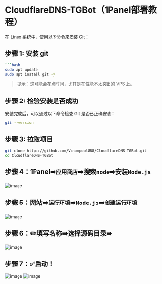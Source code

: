 # CloudflareDNS-TGBot（1Panel部署教程）


在 Linux 系统中，使用以下命令来安装 Git：

## 步骤 1: 安装 git

```bash
```bash
sudo apt update
sudo apt install git -y
```

> 提示：这可能会花点时间，尤其是在性能不太突出的 VPS 上。

## 步骤 2: 检验安装是否成功

安装完成后，可以通过以下命令检查 Git 是否已正确安装：

```bash
git --version
```

## 步骤 3: 拉取项目

```bash
git clone https://github.com/Venompool888/CloudflareDNS-TGBot.git
cd CloudflareDNS-TGBot
```

## 步骤 4：1Panel➡️`应用商店`➡️搜索`node`➡️安装`Node.js`
![image](https://github.com/user-attachments/assets/44b54b27-f0c0-4bb1-9603-ad988c819a79)

## 步骤 5：网站➡️`运行环境`➡️`Node.js`➡️`创建运行环境`
![image](https://github.com/user-attachments/assets/d0441643-f5f9-46d7-a8f0-530858d04bf6)

## 步骤 6：✏️填写名称➡️选择源码目录➡️
![image](https://github.com/user-attachments/assets/e831d4d8-e44f-4d6b-8a43-9fefbd5485b7)

## 步骤 7：✅启动！
![image](https://github.com/user-attachments/assets/cd68eea2-7417-4a23-8a3f-b3088fb16f3e)
![image](https://github.com/user-attachments/assets/79b90c54-242b-4cb6-987f-0d9c2dbc1e14)


